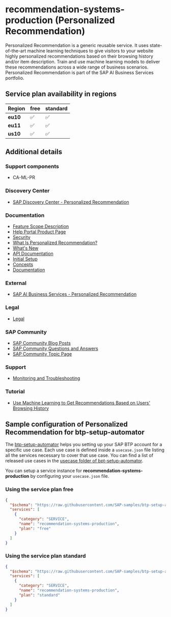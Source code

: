 # recommendation-systems-production (Personalized Recommendation)

Personalized Recommendation is a generic reusable service. It uses state-of-the-art machine learning techniques to give visitors to your website highly personalized recommendations based on their browsing history and/or item description. Train and use machine learning models to deliver these recommendations across a wide range of business scenarios. Personalized Recommendation is part of the SAP AI Business Services portfolio.

## Service plan availability in regions

| Region | free | standard |
|--------|------|----------|
|  **eu10** | ✅ | ✅ |
|  **eu11** | ✅ | ✅ |
|  **us10** | ✅ | ✅ |

## Additional details

### Support components

- CA-ML-PR

### Discovery Center

- [SAP Discovery Center - Personalized Recommendation](https://discovery-center.cloud.sap/serviceCatalog/personalized-recommendation)

### Documentation

- [Feature Scope Description](https://help.sap.com/doc/a035e3f437c1451089e1d7d7e45f08bb/SHIP/en-US/Feature_Scope_Description_EN.pdf)
- [Help Portal Product Page](https://help.sap.com/docs/Personalized_Recommendation)
- [Security](https://help.sap.com/docs/Personalized_Recommendation/2c2078b9efa84566ac19d44df9625c65/240283ac032146b6829db7ca7f203370.html)
- [What Is Personalized Recommendation?](https://help.sap.com/docs/Personalized_Recommendation/2c2078b9efa84566ac19d44df9625c65/65078007342241bea72c2cdc9c61e6a7.html)
- [What's New](https://help.sap.com/docs/Personalized_Recommendation/2c2078b9efa84566ac19d44df9625c65/7ab16629782f4f5eb897b23856f61024.html)
- [API Documentation](https://help.sap.com/docs/Personalized_Recommendation/2c2078b9efa84566ac19d44df9625c65/b2cae121437c48778469741d978afece.html)
- [Initial Setup](https://help.sap.com/docs/Personalized_Recommendation/2c2078b9efa84566ac19d44df9625c65/e7aa8c29cffc403a9a3b68f236ec9f61.html)
- [Concepts](https://help.sap.com/docs/Personalized_Recommendation/2c2078b9efa84566ac19d44df9625c65/f7e79f6a86b2407eb135f1ca9905b56f.html)
- [Documentation](https://help.sap.com/pr)

### External

- [SAP AI Business Services - Personalized Recommendation](https://www.youtube.com/embed/AfhFxJex6iI)

### Legal

- [Legal](https://www.sap.com/about/trust-center/agreements/cloud/cloud-services.html?tag=language:english&search=Supplement%20Business%20Technology%20Platform&sort=latest_desc)

### SAP Community

- [SAP Community Blog Posts](https://community.sap.com/search/?ct=blog&q=Personalized%20Recommendation)
- [SAP Community Questions and Answers](https://community.sap.com/search/?ct=qa&q=Personalized%20Recommendation)
- [SAP Community Topic Page](https://community.sap.com/topics/personalized-recommendation)

### Support

- [Monitoring and Troubleshooting](https://help.sap.com/docs/Personalized_Recommendation/2c2078b9efa84566ac19d44df9625c65/c9cb13e6510248bdbb60ab0ea799d046.html)

### Tutorial

- [Use Machine Learning to Get Recommendations Based on Users' Browsing History](https://developers.sap.com/mission.cp-aibus-get-recommendations.html)

## Sample configuration of **Personalized Recommendation** for btp-setup-automator

The [btp-setup-automator](https://github.com/SAP-samples/btp-setup-automator) helps you setting up your SAP BTP account for a specific use case. Each use case is defined inside a `usecase.json` file listing all the services necessary to cover that use case. You can find a list of released use cases in the [usecase folder of bpt-setup-automator](https://github.com/SAP-samples/btp-setup-automator/tree/main/usecases).

You can setup a service instance for **recommendation-systems-production** by configuring your `usecase.json` file.

### Using the service plan **free**

```json
{
  "$schema": "https://raw.githubusercontent.com/SAP-samples/btp-setup-automator/main/libs/btpsa-usecase.json",
  "services": [
    {
      "category": "SERVICE",
      "name": "recommendation-systems-production",
      "plan": "free"
    }
  ]
}
```

### Using the service plan **standard**

```json
{
  "$schema": "https://raw.githubusercontent.com/SAP-samples/btp-setup-automator/main/libs/btpsa-usecase.json",
  "services": [
    {
      "category": "SERVICE",
      "name": "recommendation-systems-production",
      "plan": "standard"
    }
  ]
}
```

